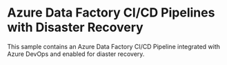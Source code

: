 # Azure Data Factory CI/CD Pipelines with Disaster Recovery

This sample contains an Azure Data Factory CI/CD Pipeline integrated with Azure DevOps and enabled for diaster recovery.
